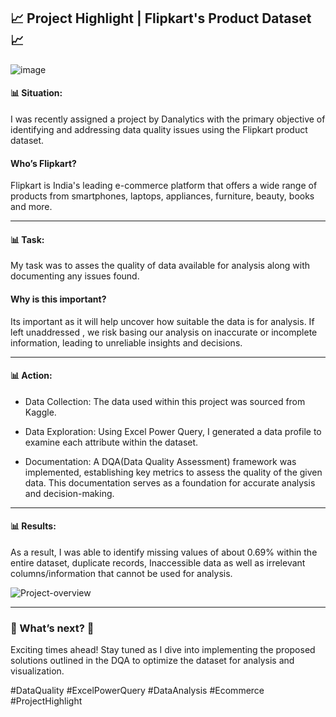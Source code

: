 ## 📈 Project Highlight | Flipkart's Product Dataset 📈
![image](https://github.com/TendaiPhikiso/Flipkart_EcommerceProduct_Dataset/assets/57633068/64c48cad-cbbc-4d78-95c7-d96a7ed1578e)


#### 📊 Situation: 
I was recently assigned a project by Danalytics with the primary objective of identifying and addressing data quality issues using the Flipkart product dataset.

#### Who’s Flipkart?

Flipkart is India's leading e-commerce platform that offers a wide range of products from smartphones, laptops, appliances, furniture, beauty, books and more.

---
#### 📊 Task:  
My task was to asses the quality of data available for analysis along with documenting any issues found. 

#### Why is this important? 
Its important as it will help uncover how suitable the data is for analysis. If left unaddressed , we risk basing our analysis on inaccurate or incomplete information, leading to unreliable insights and decisions.

---
#### 📊 Action:

- Data Collection: The data used within this project was sourced from Kaggle.

- Data Exploration: Using Excel Power Query, I generated a data profile to examine each attribute within the dataset.

- Documentation: A DQA(Data Quality Assessment) framework was implemented, establishing key metrics to assess the quality of the given data. This documentation serves as a foundation for accurate analysis and decision-making.
---

#### 📊 Results: 

As a result, I was able to identify missing values of about 0.69% within the entire dataset, duplicate records, Inaccessible data as well as irrelevant columns/information that cannot be used for analysis.

![Project-overview](https://github.com/TendaiPhikiso/Flipkart_EcommerceProduct_Dataset/assets/57633068/a1edd1bc-707c-414a-9917-3bb766260279)


---
###  🚀 What’s next? 🚀

Exciting times ahead! Stay tuned as I dive into implementing the proposed solutions outlined in the DQA to optimize the dataset for analysis and visualization.

#DataQuality #ExcelPowerQuery #DataAnalysis #Ecommerce #ProjectHighlight


